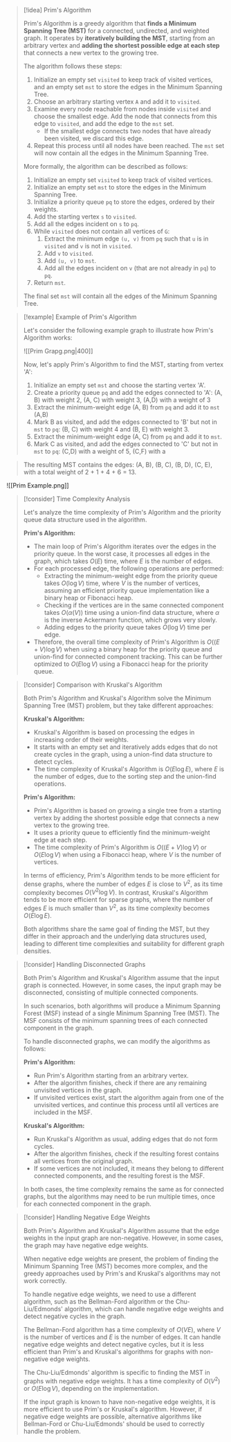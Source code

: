 

> [!idea] Prim's Algorithm
>
> Prim's Algorithm is a greedy algorithm that **finds a Minimum Spanning Tree (MST)** for a connected, undirected, and weighted graph. It operates by **iteratively building the MST**, starting from an arbitrary vertex and **adding the shortest possible edge at each step** that connects a new vertex to the growing tree.
>
> The algorithm follows these steps:
>
> 1. Initialize an empty set `visited` to keep track of visited vertices, and an empty set `mst` to store the edges in the Minimum Spanning Tree.
> 2. Choose an arbitrary starting vertex `A` and add it to `visited`.
> 3. Examine every node reachable from nodes inside `visited` and choose the smallest edge. Add the node that connects from this edge to `visited`, and add the edge to the `mst` set.
>    - If the smallest edge connects two nodes that have already been visited, we discard this edge.
> 4. Repeat this process until all nodes have been reached. The `mst` set will now contain all the edges in the Minimum Spanning Tree.
>
> More formally, the algorithm can be described as follows:
>
> 1. Initialize an empty set `visited` to keep track of visited vertices.
> 2. Initialize an empty set `mst` to store the edges in the Minimum Spanning Tree.
> 3. Initialize a priority queue `pq` to store the edges, ordered by their weights.
> 4. Add the starting vertex `s` to `visited`.
> 5. Add all the edges incident on `s` to `pq`.
> 6. While `visited` does not contain all vertices of `G`:
>     1. Extract the minimum edge `(u, v)` from `pq` such that `u` is in `visited` and `v` is not in `visited`.
>     2. Add `v` to `visited`.
>     3. Add `(u, v)` to `mst`.
>     4. Add all the edges incident on `v` (that are not already in `pq`) to `pq`.
> 7. Return `mst`.
>
> The final set `mst` will contain all the edges of the Minimum Spanning Tree.



> [!example] Example of Prim's Algorithm
>
> Let's consider the following example graph to illustrate how Prim's Algorithm works:
>
> ![[Prim Grapg.png|400]]
>
> Now, let's apply Prim's Algorithm to find the MST, starting from vertex 'A':
>
> 1. Initialize an empty set `mst` and choose the starting vertex 'A'.
> 2. Create a priority queue `pq` and add the edges connected to 'A': (A, B) with weight 2, (A, C) with weight 3, (A,D) with a weight of 3
> 3. Extract the minimum-weight edge (A, B) from `pq` and add it to `mst` (A,B)
> 4. Mark B as visited, and add the edges connected to 'B' but not in `mst` to `pq`: (B, C) with weight 4 and (B, E) with weight 3.
> 5. Extract the minimum-weight edge (A, C) from `pq` and add it to `mst`.
> 6. Mark C as visited, and add the edges connected to 'C' but not in `mst` to `pq`: (C,D) with a weight of 5, (C,F) with a 

>
> The resulting MST contains the edges: (A, B), (B, C), (B, D), (C, E), with a total weight of 2 + 1 + 4 + 6 = 13.
>
![[Prim Example.png]]


> [!consider] Time Complexity Analysis
>
> Let's analyze the time complexity of Prim's Algorithm and the priority queue data structure used in the algorithm.
>
> **Prim's Algorithm:**
> - The main loop of Prim's Algorithm iterates over the edges in the priority queue. In the worst case, it processes all edges in the graph, which takes $O(E)$ time, where $E$ is the number of edges.
> - For each processed edge, the following operations are performed:
>   - Extracting the minimum-weight edge from the priority queue takes $O(\log V)$ time, where $V$ is the number of vertices, assuming an efficient priority queue implementation like a binary heap or Fibonacci heap.
>   - Checking if the vertices are in the same connected component takes $O(\alpha(V))$ time using a union-find data structure, where $\alpha$ is the inverse Ackermann function, which grows very slowly.
>   - Adding edges to the priority queue takes $O(\log V)$ time per edge.
> - Therefore, the overall time complexity of Prim's Algorithm is $O((E + V) \log V)$ when using a binary heap for the priority queue and union-find for connected component tracking. This can be further optimized to $O(E \log V)$ using a Fibonacci heap for the priority queue.

> [!consider] Comparison with Kruskal's Algorithm
>
> Both Prim's Algorithm and Kruskal's Algorithm solve the Minimum Spanning Tree (MST) problem, but they take different approaches:
>
> **Kruskal's Algorithm:**
> - Kruskal's Algorithm is based on processing the edges in increasing order of their weights.
> - It starts with an empty set and iteratively adds edges that do not create cycles in the graph, using a union-find data structure to detect cycles.
> - The time complexity of Kruskal's Algorithm is $O(E \log E)$, where $E$ is the number of edges, due to the sorting step and the union-find operations.
>
> **Prim's Algorithm:**
> - Prim's Algorithm is based on growing a single tree from a starting vertex by adding the shortest possible edge that connects a new vertex to the growing tree.
> - It uses a priority queue to efficiently find the minimum-weight edge at each step.
> - The time complexity of Prim's Algorithm is $O((E + V) \log V)$ or $O(E \log V)$ when using a Fibonacci heap, where $V$ is the number of vertices.
>
> In terms of efficiency, Prim's Algorithm tends to be more efficient for dense graphs, where the number of edges $E$ is close to $V^2$, as its time complexity becomes $O(V^2 \log V)$. In contrast, Kruskal's Algorithm tends to be more efficient for sparse graphs, where the number of edges $E$ is much smaller than $V^2$, as its time complexity becomes $O(E \log E)$.
>
> Both algorithms share the same goal of finding the MST, but they differ in their approach and the underlying data structures used, leading to different time complexities and suitability for different graph densities.

> [!consider] Handling Disconnected Graphs
>
> Both Prim's Algorithm and Kruskal's Algorithm assume that the input graph is connected. However, in some cases, the input graph may be disconnected, consisting of multiple connected components.
>
> In such scenarios, both algorithms will produce a Minimum Spanning Forest (MSF) instead of a single Minimum Spanning Tree (MST). The MSF consists of the minimum spanning trees of each connected component in the graph.
>
> To handle disconnected graphs, we can modify the algorithms as follows:
>
> **Prim's Algorithm:**
> - Run Prim's Algorithm starting from an arbitrary vertex.
> - After the algorithm finishes, check if there are any remaining unvisited vertices in the graph.
> - If unvisited vertices exist, start the algorithm again from one of the unvisited vertices, and continue this process until all vertices are included in the MSF.
>
> **Kruskal's Algorithm:**
> - Run Kruskal's Algorithm as usual, adding edges that do not form cycles.
> - After the algorithm finishes, check if the resulting forest contains all vertices from the original graph.
> - If some vertices are not included, it means they belong to different connected components, and the resulting forest is the MSF.
>
> In both cases, the time complexity remains the same as for connected graphs, but the algorithms may need to be run multiple times, once for each connected component in the graph.

> [!consider] Handling Negative Edge Weights
>
> Both Prim's Algorithm and Kruskal's Algorithm assume that the edge weights in the input graph are non-negative. However, in some cases, the graph may have negative edge weights.
>
> When negative edge weights are present, the problem of finding the Minimum Spanning Tree (MST) becomes more complex, and the greedy approaches used by Prim's and Kruskal's algorithms may not work correctly.
>
> To handle negative edge weights, we need to use a different algorithm, such as the Bellman-Ford algorithm or the Chu-Liu/Edmonds' algorithm, which can handle negative edge weights and detect negative cycles in the graph.
>
> The Bellman-Ford algorithm has a time complexity of $O(VE)$, where $V$ is the number of vertices and $E$ is the number of edges. It can handle negative edge weights and detect negative cycles, but it is less efficient than Prim's and Kruskal's algorithms for graphs with non-negative edge weights.
>
> The Chu-Liu/Edmonds' algorithm is specific to finding the MST in graphs with negative edge weights. It has a time complexity of $O(V^2)$ or $O(E \log V)$, depending on the implementation.
>
> If the input graph is known to have non-negative edge weights, it is more efficient to use Prim's or Kruskal's algorithm. However, if negative edge weights are possible, alternative algorithms like Bellman-Ford or Chu-Liu/Edmonds' should be used to correctly handle the problem.

